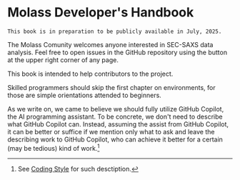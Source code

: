 # Molass Developer's Handbook

```{warning}
This book is in preparation to be publicly available in July, 2025.
```

The Molass Comunity welcomes anyone interested in SEC-SAXS data analysis. Feel free to open issues in the GitHub repository using the button at the upper right corner of any page.

This book is intended to help contributors to the project.

Skilled programmers should skip the first chapter on environments, for those are simple orientations attended to beginners.

As we write on, we came to believe we should fully utilize GitHub Copilot, the AI programming assistant. To be concrete, we don't need to describe what GitHub Copilot can. Instead, assuming the assist from GitHub Copilot, it can be better or suffice if we mention only what to ask and leave the describing work to GitHub Copilot, who can achieve it better for a certain (may be tedious) kind of work.[^1]


[^1]: See [Coding Style](coding_style) for such desctiption.